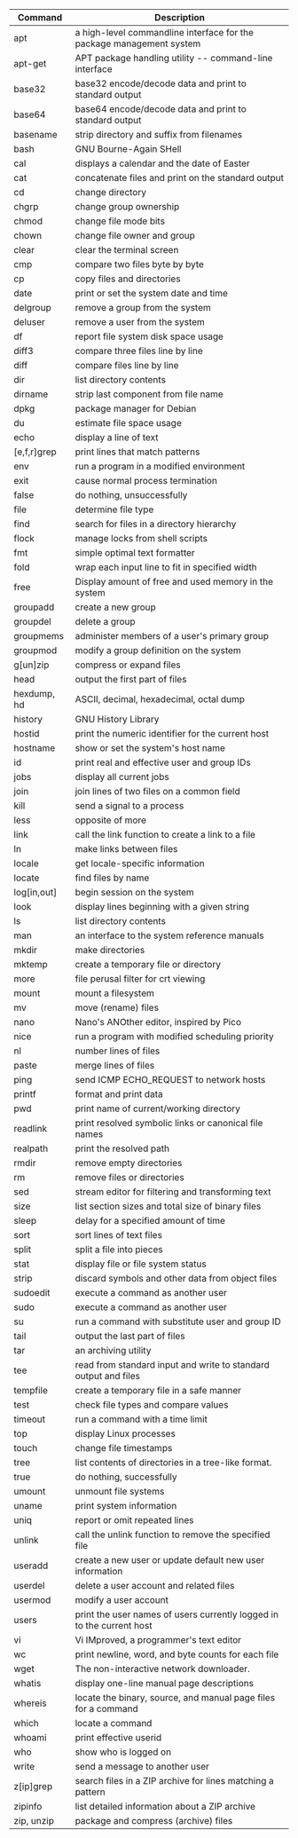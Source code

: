 |   Command   |                              Description                              | 
|-------------|-----------------------------------------------------------------------|
| apt         | a high-level commandline interface for the package management system  |
| apt-get     | APT package handling utility -- command-line interface                |
| base32      | base32 encode/decode data and print to standard output                |
| base64      | base64 encode/decode data and print to standard output                |
| basename    | strip directory and suffix from filenames                             |
| bash        | GNU Bourne-Again SHell                                                |
| cal         | displays a calendar and the date of Easter                            |
| cat         | concatenate files and print on the standard output                    |
| cd          | change directory                                                      |
| chgrp       | change group ownership                                                |
| chmod       | change file mode bits                                                 |
| chown       | change file owner and group                                           |
| clear       | clear the terminal screen                                             |
| cmp         | compare two files byte by byte                                        |
| cp          | copy files and directories                                            |
| date        | print or set the system date and time                                 |
| delgroup    | remove a group from the system                                        |
| deluser     | remove a user from the system                                         |
| df          | report file system disk space usage                                   |
| diff3       | compare three files line by line                                      |
| diff        | compare files line by line                                            |
| dir         | list directory contents                                               |
| dirname     | strip last component from file name                                   |
| dpkg        | package manager for Debian                                            |
| du          | estimate file space usage                                             |
| echo        | display a line of text                                                |
| [e,f,r]grep | print lines that match patterns                                       |
| env         | run a program in a modified environment                               |
| exit        | cause normal process termination                                      |
| false       | do nothing, unsuccessfully                                            |
| file        | determine file type                                                   |
| find        | search for files in a directory hierarchy                             |
| flock       | manage locks from shell scripts                                       |
| fmt         | simple optimal text formatter                                         |
| fold        | wrap each input line to fit in specified width                        |
| free        | Display amount of free and used memory in the system                  |
| groupadd    | create a new group                                                    |
| groupdel    | delete a group                                                        |
| groupmems   | administer members of a user's primary group                          |
| groupmod    | modify a group definition on the system                               |
| g[un]zip    | compress or expand files                                              |
| head        | output the first part of files                                        |
| hexdump, hd | ASCII, decimal, hexadecimal, octal dump                               |
| history     | GNU History Library                                                   |
| hostid      | print the numeric identifier for the current host                     |
| hostname    | show or set the system's host name                                    |
| id          | print real and effective user and group IDs                           |
| jobs        | display all current jobs                                              |
| join        | join lines of two files on a common field                             |
| kill        | send a signal to a process                                            |
| less        | opposite of more                                                      |
| link        | call the link function to create a link to a file                     |
| ln          | make links between files                                              |
| locale      | get locale-specific information                                       |
| locate      | find files by name                                                    |
| log[in,out] | begin session on the system                                           |
| look        | display lines beginning with a given string                           |
| ls          | list directory contents                                               |
| man         | an interface to the system reference manuals                          |
| mkdir       | make directories                                                      |
| mktemp      | create a temporary file or directory                                  |
| more        | file perusal filter for crt viewing                                   |
| mount       | mount a filesystem                                                    |
| mv          | move (rename) files                                                   |
| nano        | Nano's ANOther editor, inspired by Pico                               |
| nice        | run a program with modified scheduling priority                       |
| nl          | number lines of files                                                 |
| paste       | merge lines of files                                                  |
| ping        | send ICMP ECHO_REQUEST to network hosts                               |
| printf      | format and print data                                                 |
| pwd         | print name of current/working directory                               |
| readlink    | print resolved symbolic links or canonical file names                 |
| realpath    | print the resolved path                                               |
| rmdir       | remove empty directories                                              |
| rm          | remove files or directories                                           |
| sed         | stream editor for filtering and transforming text                     |
| size        | list section sizes and total size of binary files                     |
| sleep       | delay for a specified amount of time                                  |
| sort        | sort lines of text files                                              |
| split       | split a file into pieces                                              |
| stat        | display file or file system status                                    |
| strip       | discard symbols and other data from object files                      |
| sudoedit    | execute a command as another user                                     |
| sudo        | execute a command as another user                                     |
| su          | run a command with substitute user and group ID                       |
| tail        | output the last part of files                                         |
| tar         | an archiving utility                                                  |
| tee         | read from standard input and write to standard output and files       |
| tempfile    | create a temporary file in a safe manner                              |
| test        | check file types and compare values                                   |
| timeout     | run a command with a time limit                                       |
| top         | display Linux processes                                               |
| touch       | change file timestamps                                                |
| tree        | list contents of directories in a tree-like format.                   |
| true        | do nothing, successfully                                              |
| umount      | unmount file systems                                                  |
| uname       | print system information                                              |
| uniq        | report or omit repeated lines                                         |
| unlink      | call the unlink function to remove the specified file                 |
| useradd     | create a new user or update default new user information              |
| userdel     | delete a user account and related files                               |
| usermod     | modify a user account                                                 |
| users       | print the user names of users currently logged in to the current host |
| vi          | Vi IMproved, a programmer's text editor                               |
| wc          | print newline, word, and byte counts for each file                    |
| wget        | The non-interactive network downloader.                               |
| whatis      | display one-line manual page descriptions                             |
| whereis     | locate the binary, source, and manual page files for a command        |
| which       | locate a command                                                      |
| whoami      | print effective userid                                                |
| who         | show who is logged on                                                 |
| write       | send a message to another user                                        |
| z[ip]grep   | search files in a ZIP archive for lines matching a pattern            |
| zipinfo     | list detailed information about a ZIP archive                         |
| zip, unzip  | package and compress (archive) files                                  |